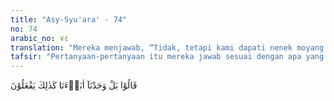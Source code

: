 ```yaml
---
title: "Asy-Syu'ara' - 74"
no: 74
arabic_no: ٧٤
translation: "Mereka menjawab, “Tidak, tetapi kami dapati nenek moyang kami berbuat begitu.”"
tafsir: "Pertanyaan-pertanyaan itu mereka jawab sesuai dengan apa yang mereka ketahui. Namun demikian, pada akhirnya Ibrahim mengetahui motif sesungguhnya dari penyembahan itu, yaitu merupakan tradisi yang diwarisi dari nenek moyang mereka. \"Kami hanya mendapati nenek moyang kami berbuat demikian, dan kebiasaan itulah yang kami ikuti,\" jawab mereka dengan tegas kepada Ibrahim."
---
```

قَالُوْا بَلْ وَجَدْنَآ اٰبَاۤءَنَا كَذٰلِكَ يَفْعَلُوْنَ  